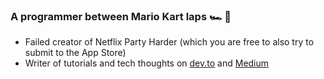 ### A programmer between Mario Kart laps 🏎 🏁

- Failed creator of Netflix Party Harder (which you are free to also try to submit to the App Store)
- Writer of tutorials and tech thoughts on [dev.to](https://dev.to/davidshortman) and [Medium](https://medium.com/@david_shortman) 
